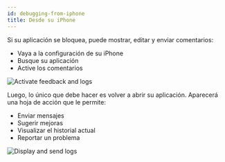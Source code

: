 ```yaml
---
id: debugging-from-iphone
title: Desde su iPhone
---
```


Si su aplicación se bloquea, puede mostrar, editar y enviar comentarios:

* Vaya a la configuración de su iPhone
* Busque su aplicación
* Active los comentarios

![Activate feedback and logs](assets/en/debugging/activate-feedback-logs.png)

Luego, lo único que debe hacer es volver a abrir su aplicación. Aparecerá una hoja de acción que le permite:
* Enviar mensajes
* Sugerir mejoras
* Visualizar el historial actual
* Reportar un problema

![Display and send logs](assets/en/debugging/display-send-logs.png)


